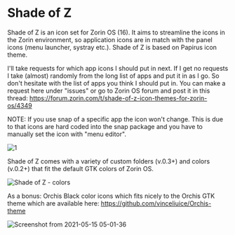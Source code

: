 # Shade of Z

Shade of Z is an icon set for Zorin OS  (16). It aims to streamline the icons in the Zorin environment, so application icons are in match with the panel icons (menu launcher, systray etc.). Shade of Z is based on Papirus icon theme.

I'll take requests for which app icons I should put in next. If I get no requests I take (almost) randomly from the long list of apps and put it in as I go. So don't hesitate with the list of apps you think I should put in. You can make a request here under "issues" or go to Zorin OS forum and post it in this thread: https://forum.zorin.com/t/shade-of-z-icon-themes-for-zorin-os/4349

NOTE: If you use snap of a specific app the icon won't change. This is due to that icons are hard coded into the snap package and you have to manually set the icon with "menu editor".

![1](https://user-images.githubusercontent.com/60283532/124376675-6e6a2a80-dca8-11eb-9f24-61ac0dff3c6a.png)


Shade of Z comes with a variety of custom folders (v.0.3+) and colors (v.0.2+) that fit the default GTK colors of Zorin OS.

![Shade of Z - colors](https://user-images.githubusercontent.com/60283532/118347989-85618b80-b547-11eb-8d39-3c9092f6f728.gif)

As a bonus: Orchis Black color icons which fits nicely to the Orchis GTK theme which are available here: https://github.com/vinceliuice/Orchis-theme

![Screenshot from 2021-05-15 05-01-36](https://user-images.githubusercontent.com/60283532/118361443-c2e80800-b58b-11eb-8958-2cc6fe54c1e1.png)



